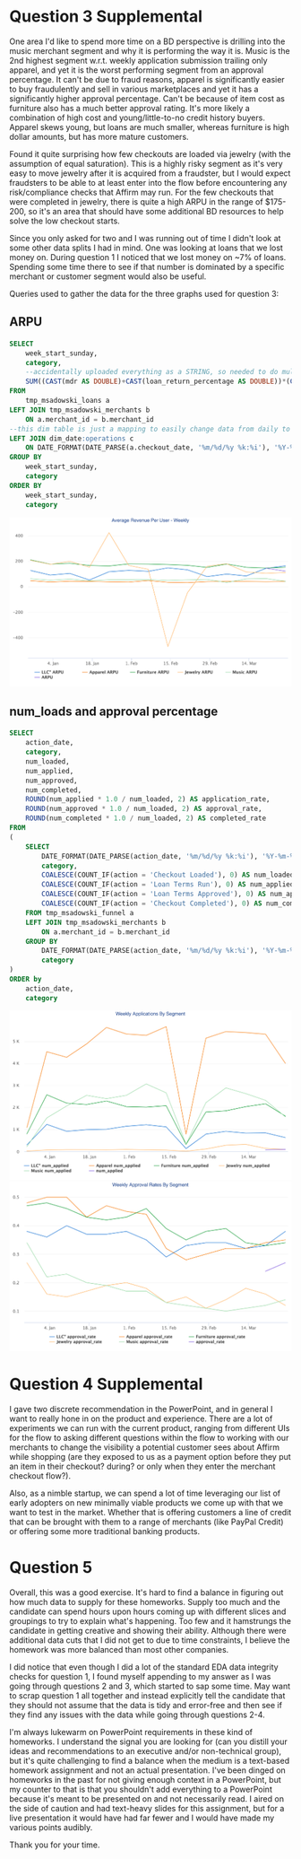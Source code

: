 # Question 3 Supplemental
One area I'd like to spend more time on a BD perspective is drilling into the music merchant segment and why it is performing the way it is. Music is the 2nd highest segment w.r.t. weekly application submission trailing only apparel, and yet it is the worst performing segment from an approval percentage. It can't be due to fraud reasons, apparel is significantly easier to buy fraudulently and sell in various marketplaces and yet it has a significantly higher approval percentage. Can't be because of item cost as furniture also has a much better approval rating. It's more likely a combination of high cost and young/little-to-no credit history buyers. Apparel skews young, but loans are much smaller, whereas furniture is high dollar amounts, but has more mature customers.

Found it quite surprising how few checkouts are loaded via jewelry (with the assumption of equal saturation). This is a highly risky segment as it's very easy to move jewelry after it is acquired from a fraudster, but I would expect fraudsters to be able to at least enter into the flow before encountering any risk/compliance checks that Affirm may run. For the few checkouts that were completed in jewelry, there is quite a high ARPU in the range of $175-200, so it's an area that should have some additional BD resources to help solve the low checkout starts.

Since you only asked for two and I was running out of time I didn't look at some other data splits I had in mind. One was looking at loans that we lost money on. During question 1 I noticed that we lost money on ~7% of loans. Spending some time there to see if that number is dominated by a specific merchant or customer segment would also be useful.

Queries used to gather the data for the three graphs used for question 3:
## ARPU
```sql
SELECT
    week_start_sunday,
    category,
    --accidentally uploaded everything as a STRING, so needed to do multiple CASTS
    SUM((CAST(mdr AS DOUBLE)+CAST(loan_return_percentage AS DOUBLE))*(CAST(loan_amount AS DOUBLE))) / COUNT(*) AS ARPU
FROM
	tmp_msadowski_loans a
LEFT JOIN tmp_msadowski_merchants b
    ON a.merchant_id = b.merchant_id
--this dim table is just a mapping to easily change data from daily to weekly
LEFT JOIN dim_date:operations c
    ON DATE_FORMAT(DATE_PARSE(a.checkout_date, '%m/%d/%y %k:%i'), '%Y-%m-%d') = c.dateid
GROUP BY
    week_start_sunday,
    category
ORDER BY
    week_start_sunday,
    category
```

![](q3_g1.png)

## num_loads and approval percentage
```sql
SELECT
    action_date,
    category,
    num_loaded,
    num_applied,
    num_approved,
    num_completed,
    ROUND(num_applied * 1.0 / num_loaded, 2) AS application_rate,
    ROUND(num_approved * 1.0 / num_loaded, 2) AS approval_rate,
    ROUND(num_completed * 1.0 / num_loaded, 2) AS completed_rate
FROM
(
    SELECT 
        DATE_FORMAT(DATE_PARSE(action_date, '%m/%d/%y %k:%i'), '%Y-%m-%d') AS action_date,
        category,
        COALESCE(COUNT_IF(action = 'Checkout Loaded'), 0) AS num_loaded,
        COALESCE(COUNT_IF(action = 'Loan Terms Run'), 0) AS num_applied,
        COALESCE(COUNT_IF(action = 'Loan Terms Approved'), 0) AS num_approved,
        COALESCE(COUNT_IF(action = 'Checkout Completed'), 0) AS num_completed
    FROM tmp_msadowski_funnel a
    LEFT JOIN tmp_msadowski_merchants b
        ON a.merchant_id = b.merchant_id
    GROUP BY 
        DATE_FORMAT(DATE_PARSE(action_date, '%m/%d/%y %k:%i'), '%Y-%m-%d'),
        category
)
ORDER by 
    action_date, 
    category
```

![](q3_g2.png)
![](q3_g3.png)

# Question 4 Supplemental

I gave two discrete recommendation in the PowerPoint, and in general I want to really hone in on the product and experience. There are a lot of experiments we can run with the current product, ranging from different UIs for the flow to asking different questions within the flow to working with our merchants to change the visibility a potential customer sees about Affirm while shopping (are they exposed to us as a payment option before they put an item in their checkout? during? or only when they enter the merchant checkout flow?).

Also, as a nimble startup, we can spend a lot of time leveraging our list of early adopters on new minimally viable products we come up with that we want to test in the market. Whether that is offering customers a line of credit that can be brought with them to a range of merchants (like PayPal Credit) or offering some more traditional banking products. 

# Question 5

Overall, this was a good exercise. It's hard to find a balance in figuring out how much data to supply for these homeworks. Supply too much and the candidate can spend hours upon hours coming up with different slices and groupings to try to explain what's happening. Too few and it hamstrungs the candidate in getting creative and showing their ability. Although there were additional data cuts that I did not get to due to time constraints, I believe the homework was more balanced than most other companies. 

I did notice that even though I did a lot of the standard EDA data integrity checks for question 1, I found myself appending to my answer as I was going through questions 2 and 3, which started to sap some time. May want to scrap question 1 all together and instead explicitly tell the candidate that they should not assume that the data is tidy and error-free and then see if they find any issues with the data while going through questions 2-4. 

I'm always lukewarm on PowerPoint requirements in these kind of homeworks. I understand the signal you are looking for (can you distill your ideas and recommendations to an executive and/or non-technical group), but it's quite challenging to find a balance when the medium is a text-based homework assignment and not an actual presentation. I've been dinged on homeworks in the past for not giving enough context in a PowerPoint, but my counter to that is that you shouldn't add everything to a PowerPoint because it's meant to be presented on and not necessarily read. I aired on the side of caution and had text-heavy slides for this assignment, but for a live presentation it would have had far fewer and I would have made my various points audibly. 

Thank you for your time.
